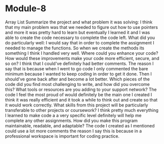 # Module-8
Array List
Summarize the project and what problem it was solving: I think that my main problem was that we needed to figure out how to use pointers and more it was pretty hard to learn but eventually I learned it and I was able to create the code necessary to complete the code left.
What did you do particularly well: I would say that in order to complete the assignment I needed to manage the functions. So when we create the methods its something I think I handled very well.
Where could you enhance your code? How would these improvements make your code more efficient, secure, and so on? I think that I could've definitely had better comments. The reason I say that is because when I went to go code I only commented the bare minimum because I wanted to keep coding in order to get it done. Then I should've gone back after and become a lot better.
Which pieces of the code did you find most challenging to write, and how did you overcome this? What tools or resources are you adding to your support network? The code I feel the most proud of would definitely be the main one I created I think it was really efficient and it took a while to think out and create so that it would work correctly.
What skills from this project will be particularly transferable to other projects or coursework?  I think pretty much everything I learned to make code a a very specific level definitely will help me complete any other assignments. 
How did you make this program maintainable, readable, and adaptable? The code I created as I mentioned could use a lot more comments the reason I say this is because in a professional workspace is important for coding practice.
